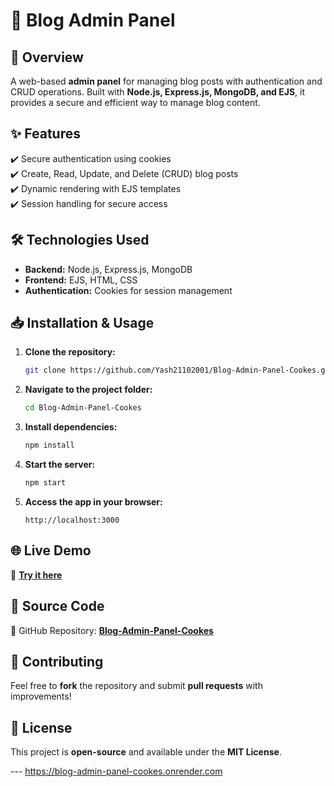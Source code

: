 # 📝 Blog Admin Panel  

## 🚀 Overview  
A web-based **admin panel** for managing blog posts with authentication and CRUD operations. Built with **Node.js, Express.js, MongoDB, and EJS**, it provides a secure and efficient way to manage blog content.  

## ✨ Features  
✔️ Secure authentication using cookies  
✔️ Create, Read, Update, and Delete (CRUD) blog posts  
✔️ Dynamic rendering with EJS templates  
✔️ Session handling for secure access  

## 🛠️ Technologies Used  
- **Backend:** Node.js, Express.js, MongoDB  
- **Frontend:** EJS, HTML, CSS  
- **Authentication:** Cookies for session management  

## 📥 Installation & Usage  

1. **Clone the repository:**  
   ```bash
   git clone https://github.com/Yash21102001/Blog-Admin-Panel-Cookes.git
   ```
2. **Navigate to the project folder:**  
   ```bash
   cd Blog-Admin-Panel-Cookes
   ```
3. **Install dependencies:**  
   ```bash
   npm install
   ```
4. **Start the server:**  
   ```bash
   npm start
   ```
5. **Access the app in your browser:**  
   ```
   http://localhost:3000
   ```

## 🌐 Live Demo  
🔗 [**Try it here**](https://blog-admin-panel-cookes.onrender.com)  

## 📂 Source Code  
📌 GitHub Repository: [**Blog-Admin-Panel-Cookes**](https://github.com/Yash21102001/Blog-Admin-Panel-Cookes)  

## 🤝 Contributing  
Feel free to **fork** the repository and submit **pull requests** with improvements!  

## 📜 License  
This project is **open-source** and available under the **MIT License**.  

---  https://blog-admin-panel-cookes.onrender.com
